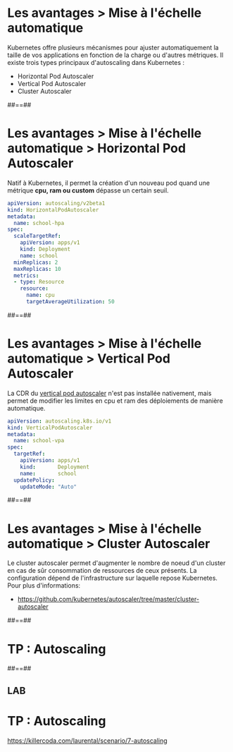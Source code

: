<!-- .slide:-->

# Les avantages > **Mise à l'échelle automatique**

Kubernetes offre plusieurs mécanismes pour ajuster automatiquement la taille de vos applications en fonction de la charge ou d'autres métriques.
Il existe trois types principaux d'autoscaling dans Kubernetes :
* Horizontal Pod Autoscaler
* Vertical Pod Autoscaler
* Cluster Autoscaler

##==##

<!-- .slide: class="with-code-bg-dark" -->

# Les avantages > Mise à l'échelle automatique > **Horizontal Pod Autoscaler**

Natif à Kubernetes, il permet la création d'un nouveau pod quand une métrique **cpu, ram ou custom** dépasse un certain seuil.
```yaml
apiVersion: autoscaling/v2beta1
kind: HorizontalPodAutoscaler
metadata:
  name: school-hpa
spec:
  scaleTargetRef:
    apiVersion: apps/v1
    kind: Deployment
    name: school
  minReplicas: 2
  maxReplicas: 10
  metrics:
  - type: Resource
    resource:
      name: cpu
      targetAverageUtilization: 50
```

##==##

<!-- .slide: class="with-code-bg-dark" -->

# Les avantages > Mise à l'échelle automatique > **Vertical Pod Autoscaler**

La CDR du [vertical pod autoscaler](https://github.com/kubernetes/autoscaler/tree/master/vertical-pod-autoscaler) n'est pas installée nativement, mais permet de modifier les limites en cpu et ram des déploiements de manière automatique.

```yaml
apiVersion: autoscaling.k8s.io/v1
kind: VerticalPodAutoscaler
metadata:
  name: school-vpa
spec:
  targetRef:
    apiVersion: apps/v1
    kind:       Deployment
    name:       school
  updatePolicy:
    updateMode: "Auto"
```

##==##

<!-- .slide: class="with-code-bg-dark" -->

# Les avantages > Mise à l'échelle automatique > **Cluster Autoscaler**

Le cluster autoscaler permet d'augmenter le nombre de noeud d'un cluster en cas de sûr consommation de ressources de ceux présents. La configuration dépend de l'infrastructure sur laquelle repose Kubernetes.  
Pour plus d'informations:
* https://github.com/kubernetes/autoscaler/tree/master/cluster-autoscaler

##==##

<!-- .slide: class="transition-bg-sfeir-2"-->

# TP : Autoscaling

##==##

<!-- .slide: class="exercice" -->

## LAB
# TP : Autoscaling

https://killercoda.com/laurental/scenario/7-autoscaling